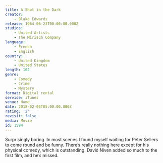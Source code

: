 ```yaml
---
title: A Shot in the Dark
creator:
    - Blake Edwards
release: 1964-06-23T00:00:00.000Z
studios:
    - United Artists
    - The Mirisch Company
language:
    - French
    - English
country:
    - United Kingdom
    - United States
length: 102
genre:
    - Comedy
    - Crime
    - Mystery
format: Digital rental
service: iTunes
venue: Home
date: 2018-02-05T05:00:00.000Z
rating: '2'
revisit: false
media: Movie
id: 1594
---
```


Surprisingly boring. In most scenes I found myself waiting for Peter Sellers to come round and be funny. There’s really nothing here except for his physical comedy, which is outstanding. David Niven added so much to the first film, and he’s missed.
